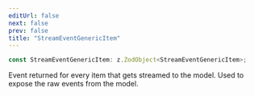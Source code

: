 ```yaml
---
editUrl: false
next: false
prev: false
title: "StreamEventGenericItem"
---
```


```ts
const StreamEventGenericItem: z.ZodObject<StreamEventGenericItem>;
```

Event returned for every item that gets streamed to the model. Used to expose the raw events
from the model.

